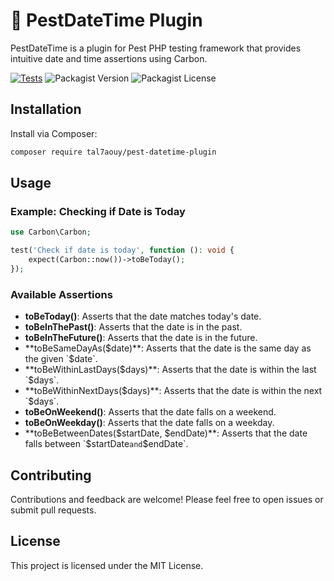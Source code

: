 # 📅 PestDateTime Plugin

PestDateTime is a plugin for Pest PHP testing framework that provides intuitive date and time assertions using Carbon.

[![Tests](https://github.com/tal7aouy/pest-datetime-plugin/actions/workflows/tests.yml/badge.svg)](https://github.com/tal7aouy/pest-datetime-plugin/actions/workflows/tests.yml) ![Packagist Version](https://img.shields.io/packagist/v/tal7aouy/pest-datetime-plugin) ![Packagist License](https://img.shields.io/packagist/l/tal7aouy/pest-datetime-plugin)

## Installation

Install via Composer:

```bash
composer require tal7aouy/pest-datetime-plugin
```

## Usage

### Example: Checking if Date is Today

```php
use Carbon\Carbon;

test('Check if date is today', function (): void {
    expect(Carbon::now())->toBeToday();
});
```

### Available Assertions

- **toBeToday()**: Asserts that the date matches today's date.
- **toBeInThePast()**: Asserts that the date is in the past.
- **toBeInTheFuture()**: Asserts that the date is in the future.
- **toBeSameDayAs($date)**: Asserts that the date is the same day as the given `$date`.
- **toBeWithinLastDays($days)**: Asserts that the date is within the last `$days`.
- **toBeWithinNextDays($days)**: Asserts that the date is within the next `$days`.
- **toBeOnWeekend()**: Asserts that the date falls on a weekend.
- **toBeOnWeekday()**: Asserts that the date falls on a weekday.
- **toBeBetweenDates($startDate, $endDate)**: Asserts that the date falls between `$startDate` and `$endDate`.

## Contributing

Contributions and feedback are welcome! Please feel free to open issues or submit pull requests.

## License

This project is licensed under the MIT License.
